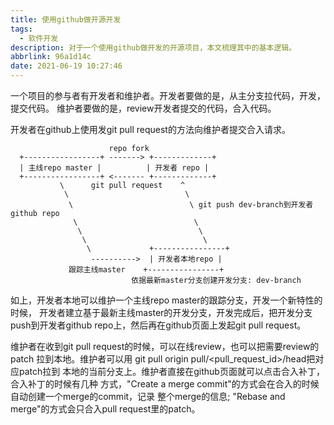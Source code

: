 ```yaml
---
title: 使用github做开源开发
tags:
  - 软件开发
description: 对于一个使用github做开发的开源项目，本文梳理其中的基本逻辑。
abbrlink: 96a1d14c
date: 2021-06-19 10:27:46
---
```


一个项目的参与者有开发者和维护者。开发者要做的是，从主分支拉代码，开发，提交代码。
维护者要做的是，review开发者提交的代码，合入代码。

开发者在github上使用发git pull request的方法向维护者提交合入请求。
```
                      repo fork
  +-----------------+ -------> +-------------+
  | 主线repo master |          | 开发者 repo |
  +-----------------+ <------- +-------------+
           \      git pull request    ^
            \                          \
             \                          \ git push dev-branch到开发者github repo
              \                          \
               \                          \
                \                          \
                 \             +----------------+
                  ---------->  | 开发者本地repo |
             跟踪主线master    +----------------+
                           依据最新master分支创建开发分支: dev-branch
```
如上，开发者本地可以维护一个主线repo master的跟踪分支，开发一个新特性的时候，
开发者建立基于最新主线master的开发分支，开发完成后，把开发分支push到开发者github
repo上，然后再在github页面上发起git pull request。

维护者在收到git pull request的时候，可以在线review，也可以把需要review的patch
拉到本地。维护者可以用 git pull origin pull/<pull_request_id>/head把对应patch拉到
本地的当前分支上。维护者直接在github页面就可以点击合入补丁，合入补丁的时候有几种
方式，"Create a merge commit"的方式会在合入的时候自动创建一个merge的commit，记录
整个merge的信息; "Rebase and merge"的方式会只合入pull request里的patch。

